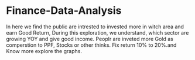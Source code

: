 # Finance-Data-Analysis
In here we find the public are intrested to invested more in witch area and earn Good Return,
During this exploration, we understand, which sector are growing YOY and give good income.
Peoplr are inveted more Gold as comperstion to PPF, Stocks or other thinks.
Fix return 10% to 20%.and Know more explore the graphs.
